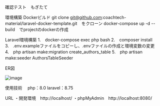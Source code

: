確認テスト　もぎたて

環境構築
Dockerビルド
git clone git@github.com:coachtech-material/laravel-docker-template.git　をクローン
docker-compose up -d --build　でprojectのdockerの作成

Laravel環境構築
1.　docker-compose exec php bash
2.　composer install
3.　.env.exampleファイルをコピーし、.envファイルの作成と環境変数の変更
4.　php artisan make:migration create_authors_table
5.　php artisan make:seeder AuthorsTableSeeder
　

ER図


![image](https://github.com/user-attachments/assets/067431a6-8705-40aa-8bd9-904fc3934f2d)



使用技術　
php：8.0
laravel：8.75

URL
・開発環境　http://localhost/
・phpMyAdmin　http://localhost:8080/

